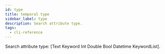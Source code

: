 ```yaml
---
id: type
title: temporal type
sidebar_label: type
description: Search attribute type.
tags:
  - cli-reference
---
```


Search attribute type: [Text Keyword Int Double Bool Datetime KeywordList].
